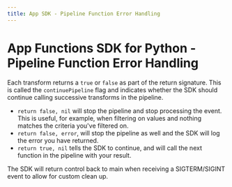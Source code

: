 ```yaml
---
title: App SDK - Pipeline Function Error Handling
---
```


# App Functions SDK for Python - Pipeline Function Error Handling

Each transform returns a `true` or `false` as part of the return signature. This is called the `continuePipeline` flag and indicates whether the SDK should continue calling successive transforms in the pipeline.

- `return false, nil` will stop the pipeline and stop processing the event. This is useful, for example, when filtering on values and nothing matches the criteria you've filtered on. 
- `return false, error`, will stop the pipeline as well and the SDK will log the error you have returned.
- `return true, nil` tells the SDK to continue, and will call the next function in the pipeline with your result.

The SDK will return control back to main when receiving a SIGTERM/SIGINT event to allow for custom clean up.

